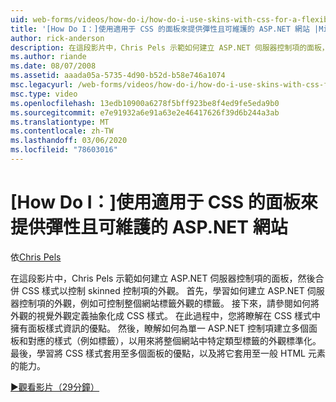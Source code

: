 ```yaml
---
uid: web-forms/videos/how-do-i/how-do-i-use-skins-with-css-for-a-flexible-and-maintainable-aspnet-web-site
title: '[How Do I：]使用適用于 CSS 的面板來提供彈性且可維護的 ASP.NET 網站 |Microsoft Docs'
author: rick-anderson
description: 在這段影片中，Chris Pels 示範如何建立 ASP.NET 伺服器控制項的面板，然後合併 CSS 樣式以控制 skinned contr 的外觀 。
ms.author: riande
ms.date: 08/07/2008
ms.assetid: aaada05a-5735-4d90-b52d-b58e746a1074
msc.legacyurl: /web-forms/videos/how-do-i/how-do-i-use-skins-with-css-for-a-flexible-and-maintainable-aspnet-web-site
msc.type: video
ms.openlocfilehash: 13edb10900a6278f5bff923be8f4ed9fe5eda9b0
ms.sourcegitcommit: e7e91932a6e91a63e2e46417626f39d6b244a3ab
ms.translationtype: MT
ms.contentlocale: zh-TW
ms.lasthandoff: 03/06/2020
ms.locfileid: "78603016"
---
```

# <a name="how-do-i-use-skins-with-css-for-a-flexible-and-maintainable-aspnet-web-site"></a>[How Do I：]使用適用于 CSS 的面板來提供彈性且可維護的 ASP.NET 網站

依[Chris Pels](https://twitter.com/chrispels)

在這段影片中，Chris Pels 示範如何建立 ASP.NET 伺服器控制項的面板，然後合併 CSS 樣式以控制 skinned 控制項的外觀。 首先，學習如何建立 ASP.NET 伺服器控制項的外觀，例如可控制整個網站標籤外觀的標籤。 接下來，請參閱如何將外觀的視覺外觀定義抽象化成 CSS 樣式。 在此過程中，您將瞭解在 CSS 樣式中擁有面板樣式資訊的優點。 然後，瞭解如何為單一 ASP.NET 控制項建立多個面板和對應的樣式（例如標籤），以用來將整個網站中特定類型標籤的外觀標準化。 最後，學習將 CSS 樣式套用至多個面板的優點，以及將它套用至一般 HTML 元素的能力。

[&#9654;觀看影片（29分鐘）](https://channel9.msdn.com/Blogs/ASP-NET-Site-Videos/how-do-i-use-skins-with-css-for-a-flexible-and-maintainable-aspnet-web-site)
